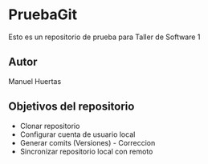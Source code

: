 # PruebaGit


Esto es un repositorio de prueba para Taller de Software 1

## Autor

Manuel Huertas

## Objetivos del repositorio

* Clonar repositorio 
* Configurar cuenta de usuario local
* Generar comits (Versiones) - Correccion
* Sincronizar repositorio local con remoto